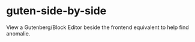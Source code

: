 # guten-side-by-side
View a Gutenberg/Block Editor beside the frontend equivalent to help find anomalie.


